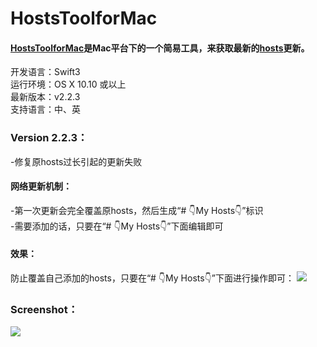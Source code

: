 # HostsToolforMac

#### [**HostsToolforMac**](https://github.com/ZzzM/HostToolforMac)是Mac平台下的一个简易工具，来获取最新的[**hosts**](https://github.com/racaljk/hosts.git)更新。
开发语言：Swift3<br/>
运行环境：OS X 10.10 或以上<br/>
最新版本：v2.2.3 <br/>
支持语言：中、英 <br/>

### Version 2.2.3：
-修复原hosts过长引起的更新失败

#### 网络更新机制：
-第一次更新会完全覆盖原hosts，然后生成“# 👇My Hosts👇”标识<br/>
-需要添加的话，只要在“# 👇My Hosts👇”下面编辑即可

#### 效果：

防止覆盖自己添加的hosts，只要在“# 👇My Hosts👇”下面进行操作即可：
![](https://ws1.sinaimg.cn/large/77a575a6gy1fgdugfejodj20lb0ezdhu.jpg)

### Screenshot：
![](https://ws1.sinaimg.cn/large/77a575a6gy1fdfkgw9dptj20na0fkjta)

